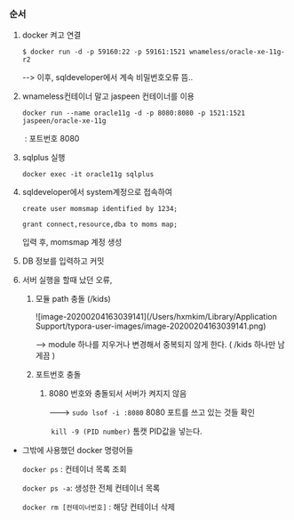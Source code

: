 ### 순서

1. docker 켜고 연결

    `$ docker run -d -p 59160:22 -p 59161:1521 wnameless/oracle-xe-11g-r2` 

   --> 이후, sqldeveloper에서 계속 비밀번호오류 뜸..

   

2. wnameless컨테이너 말고 jaspeen 컨테이너를 이용

   `docker run --name oracle11g -d -p 8080:8080 -p 1521:1521 jaspeen/oracle-xe-11g`

   ​	: 포트번호 8080

3. sqlplus 실행

   `docker exec -it oracle11g sqlplus` 

4. sqldeveloper에서 system계정으로 접속하여 

   `create user momsmap identified by 1234;`

   `grant connect,resource,dba to moms map;`

   입력 후, momsmap 계정 생성

5. DB 정보를 입력하고 커밋

6. 서버 실행을 할때 났던 오류,

   1. 모듈 path 충돌 (/kids)

      ![image-20200204163039141](/Users/hxmkim/Library/Application Support/typora-user-images/image-20200204163039141.png)

      --> module 하나를 지우거나 변경해서 중복되지 않게 한다. ( /kids 하나만 남게끔 )

   2. 포트번호 충돌

      1. 8080 번호와 충돌되서 서버가 켜지지 않음

         ---> `sudo lsof -i :8080` 8080 포트를 쓰고 있는 것들 확인

         ​	  `kill -9 (PID number)` 톰캣 PID값을 넣는다. 



- 그밖에 사용했던 docker 명령어들

  `docker ps` : 컨테이너 목록 조회

  `docker ps -a`: 생성한 전체 컨테이너 목록

  `docker rm [컨테이너번호]` : 해당 컨테이너 삭제

  
